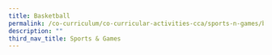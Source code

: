 ```yaml
---
title: Basketball
permalink: /co-curriculum/co-curricular-activities-cca/sports-n-games/basketball
description: ""
third_nav_title: Sports & Games
---
```

